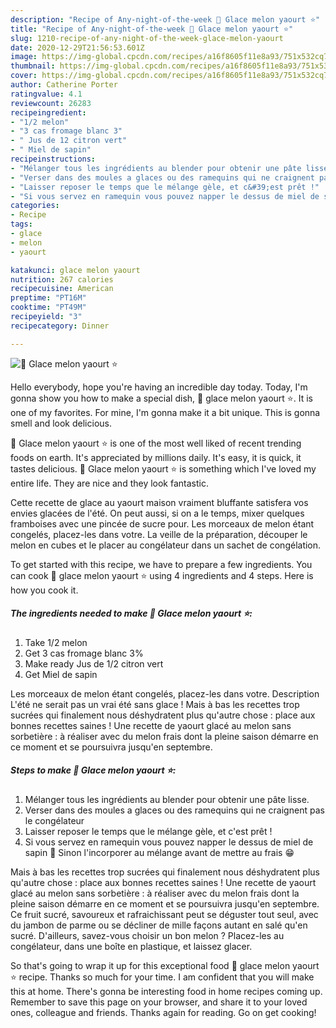 ```yaml
---
description: "Recipe of Any-night-of-the-week 🌺 Glace melon yaourt ⭐"
title: "Recipe of Any-night-of-the-week 🌺 Glace melon yaourt ⭐"
slug: 1210-recipe-of-any-night-of-the-week-glace-melon-yaourt
date: 2020-12-29T21:56:53.601Z
image: https://img-global.cpcdn.com/recipes/a16f8605f11e8a93/751x532cq70/🌺-glace-melon-yaourt-⭐-photo-principale-de-la-recette.jpg
thumbnail: https://img-global.cpcdn.com/recipes/a16f8605f11e8a93/751x532cq70/🌺-glace-melon-yaourt-⭐-photo-principale-de-la-recette.jpg
cover: https://img-global.cpcdn.com/recipes/a16f8605f11e8a93/751x532cq70/🌺-glace-melon-yaourt-⭐-photo-principale-de-la-recette.jpg
author: Catherine Porter
ratingvalue: 4.1
reviewcount: 26283
recipeingredient:
- "1/2 melon"
- "3 cas fromage blanc 3"
- " Jus de 12 citron vert"
- " Miel de sapin"
recipeinstructions:
- "Mélanger tous les ingrédients au blender pour obtenir une pâte lisse."
- "Verser dans des moules a glaces ou des ramequins qui ne craignent pas le congélateur"
- "Laisser reposer le temps que le mélange gèle, et c&#39;est prêt !"
- "Si vous servez en ramequin vous pouvez napper le dessus de miel de sapin 🤩 Sinon l&#39;incorporer au mélange avant de mettre au frais 😁"
categories:
- Recipe
tags:
- glace
- melon
- yaourt

katakunci: glace melon yaourt 
nutrition: 267 calories
recipecuisine: American
preptime: "PT16M"
cooktime: "PT49M"
recipeyield: "3"
recipecategory: Dinner

---
```



![🌺 Glace melon yaourt ⭐](https://img-global.cpcdn.com/recipes/a16f8605f11e8a93/751x532cq70/🌺-glace-melon-yaourt-⭐-photo-principale-de-la-recette.jpg)

Hello everybody, hope you're having an incredible day today. Today, I'm gonna show you how to make a special dish, 🌺 glace melon yaourt ⭐. It is one of my favorites. For mine, I'm gonna make it a bit unique. This is gonna smell and look delicious.

🌺 Glace melon yaourt ⭐ is one of the most well liked of recent trending foods on earth. It's appreciated by millions daily. It's easy, it is quick, it tastes delicious. 🌺 Glace melon yaourt ⭐ is something which I've loved my entire life. They are nice and they look fantastic.

Cette recette de glace au yaourt maison vraiment bluffante satisfera vos envies glacées de l&#39;été. On peut aussi, si on a le temps, mixer quelques framboises avec une pincée de sucre pour. Les morceaux de melon étant congelés, placez-les dans votre. La veille de la préparation, découper le melon en cubes et le placer au congélateur dans un sachet de congélation.


To get started with this recipe, we have to prepare a few ingredients. You can cook 🌺 glace melon yaourt ⭐ using 4 ingredients and 4 steps. Here is how you cook it.

<!--inarticleads1-->

##### The ingredients needed to make 🌺 Glace melon yaourt ⭐:

1. Take 1/2 melon
1. Get 3 cas fromage blanc 3%
1. Make ready  Jus de 1/2 citron vert
1. Get  Miel de sapin


Les morceaux de melon étant congelés, placez-les dans votre. Description L&#39;été ne serait pas un vrai été sans glace ! Mais à bas les recettes trop sucrées qui finalement nous déshydratent plus qu&#39;autre chose : place aux bonnes recettes saines ! Une recette de yaourt glacé au melon sans sorbetière : à réaliser avec du melon frais dont la pleine saison démarre en ce moment et se poursuivra jusqu&#39;en septembre. 

<!--inarticleads2-->

##### Steps to make 🌺 Glace melon yaourt ⭐:

1. Mélanger tous les ingrédients au blender pour obtenir une pâte lisse.
1. Verser dans des moules a glaces ou des ramequins qui ne craignent pas le congélateur
1. Laisser reposer le temps que le mélange gèle, et c&#39;est prêt !
1. Si vous servez en ramequin vous pouvez napper le dessus de miel de sapin 🤩 Sinon l&#39;incorporer au mélange avant de mettre au frais 😁


Mais à bas les recettes trop sucrées qui finalement nous déshydratent plus qu&#39;autre chose : place aux bonnes recettes saines ! Une recette de yaourt glacé au melon sans sorbetière : à réaliser avec du melon frais dont la pleine saison démarre en ce moment et se poursuivra jusqu&#39;en septembre. Ce fruit sucré, savoureux et rafraichissant peut se déguster tout seul, avec du jambon de parme ou se décliner de mille façons autant en salé qu&#39;en sucré. D&#39;ailleurs, savez-vous choisir un bon melon ? Placez-les au congélateur, dans une boîte en plastique, et laissez glacer. 

So that's going to wrap it up for this exceptional food 🌺 glace melon yaourt ⭐ recipe. Thanks so much for your time. I am confident that you will make this at home. There's gonna be interesting food in home recipes coming up. Remember to save this page on your browser, and share it to your loved ones, colleague and friends. Thanks again for reading. Go on get cooking!
